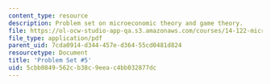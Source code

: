 ```yaml
---
content_type: resource
description: Problem set on microeconomic theory and game theory.
file: https://ol-ocw-studio-app-qa.s3.amazonaws.com/courses/14-122-microeconomic-theory-ii-fall-2002/5cbb0849562cb38c9eeac4bb032877dc_ps5q.pdf
file_type: application/pdf
parent_uid: 7cda0914-d344-457e-d364-55cd0481d824
resourcetype: Document
title: 'Problem Set #5'
uid: 5cbb0849-562c-b38c-9eea-c4bb032877dc
---
```

